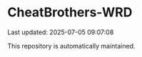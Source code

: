 # CheatBrothers-WRD

Last updated: 2025-07-05 09:07:08

This repository is automatically maintained.
